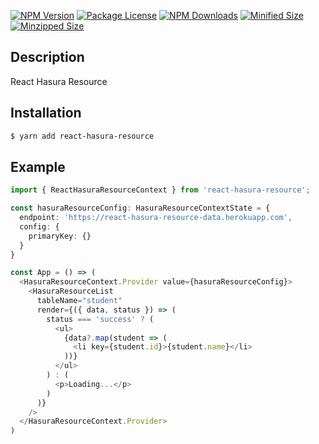 <a href="https://www.npmjs.com/package/react-hasura-resource"><img src="https://img.shields.io/npm/v/react-hasura-resource.svg" alt="NPM Version" /></a>
<a href="https://www.npmjs.com/package/react-hasura-resource"><img src="https://img.shields.io/npm/l/react-hasura-resource.svg" alt="Package License" /></a>
<a href="https://www.npmjs.com/package/react-hasura-resource"><img src="https://img.shields.io/npm/dm/react-hasura-resource.svg" alt="NPM Downloads" /></a>
<a href="https://www.npmjs.com/package/react-hasura-resource"><img src="https://img.shields.io/bundlephobia/min/react-hasura-resource.svg" alt="Minified Size" /></a>
<a href="https://www.npmjs.com/package/react-hasura-resource"><img src="https://img.shields.io/bundlephobia/minzip/react-hasura-resource.svg" alt="Minzipped Size" /></a>

## Description

React Hasura Resource

## Installation

```bash
$ yarn add react-hasura-resource
```

## Example

```typescript
import { ReactHasuraResourceContext } from 'react-hasura-resource';

const hasuraResourceConfig: HasuraResourceContextState = {
  endpoint: 'https://react-hasura-resource-data.herokuapp.com',
  config: {
    primaryKey: {}
  }
}

const App = () => (
  <HasuraResourceContext.Provider value={hasuraResourceConfig}>
    <HasuraResourceList
      tableName="student"
      render={({ data, status }) => (
        status === 'success' ? (
          <ul>
            {data?.map(student => (
              <li key={student.id}>{student.name}</li>
            ))}
          </ul>
        ) : (
          <p>Loading...</p>
        )
      )}
    />
  </HasuraResourceContext.Provider>
)
```